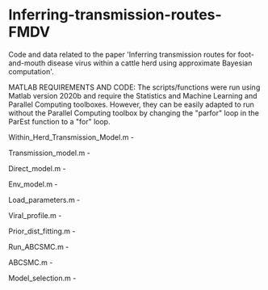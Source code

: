 # Inferring-transmission-routes-FMDV
Code and data related to the paper 'Inferring transmission routes for foot-and-mouth disease virus within a cattle herd using approximate Bayesian computation'.

MATLAB REQUIREMENTS AND CODE:
The scripts/functions were run using Matlab version 2020b and require the Statistics and Machine Learning and Parallel Computing toolboxes. However, they can be easily adapted to run without the Parallel Computing toolbox by changing the "parfor" loop in the ParEst function to a "for" loop.

Within_Herd_Transmission_Model.m - 

Transmission_model.m - 

Direct_model.m - 

Env_model.m -


Load_parameters.m - 

Viral_profile.m -

Prior_dist_fitting.m -


Run_ABCSMC.m -

ABCSMC.m -

Model_selection.m -

